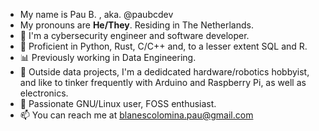 - My name is Pau B. , aka. @paubcdev
- My pronouns are **He/They**. Residing in The Netherlands.
- 🔐 I'm a cybersecurity engineer and software developer.
- 💬 Proficient in Python, Rust, C/C++ and, to a lesser extent SQL and R.
- 📊 Previously working in Data Engineering.
- 🤖 Outside data projects, I'm a dedidcated hardware/robotics hobbyist, and like to tinker frequently with Arduino and Raspberry Pi, as well as electronics.
- 🐧 Passionate GNU/Linux user, FOSS enthusiast.
- 📫 You can reach me at blanescolomina.pau@gmail.com

<!---
paubcdev/paubcdev is a ✨ special ✨ repository because its `README.md` (this file) appears on your GitHub profile.
You can click the Preview link to take a look at your changes.
--->

